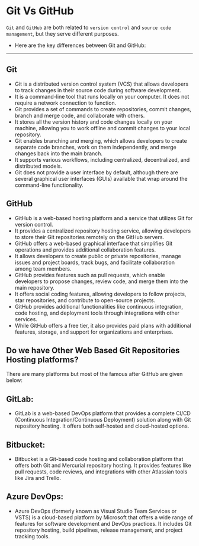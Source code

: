 # Git Vs GitHub

`Git` and `GitHub` are both related to `version control` and `source code management`, but they serve different purposes.

- Here are the key differences between Git and GitHub:

---

## Git

- Git is a distributed version control system (VCS) that allows developers to track changes in their source code during software development.
- It is a command-line tool that runs locally on your computer. It does not require a network connection to function.
- Git provides a set of commands to create repositories, commit changes, branch and merge code, and collaborate with others.
- It stores all the version history and code changes locally on your machine, allowing you to work offline and commit changes to your local repository.
- Git enables branching and merging, which allows developers to create separate code branches, work on them independently, and merge changes back into the main branch.
- It supports various workflows, including centralized, decentralized, and distributed models.
- Git does not provide a user interface by default, although there are several graphical user interfaces (GUIs) available that wrap around the command-line functionality.

## GitHub

- GitHub is a web-based hosting platform and a service that utilizes Git for version control.
- It provides a centralized repository hosting service, allowing developers to store their Git repositories remotely on the GitHub servers.
- GitHub offers a web-based graphical interface that simplifies Git operations and provides additional collaboration features.
- It allows developers to create public or private repositories, manage issues and project boards, track bugs, and facilitate collaboration among team members.
- GitHub provides features such as pull requests, which enable developers to propose changes, review code, and merge them into the main repository.
- It offers social coding features, allowing developers to follow projects, star repositories, and contribute to open-source projects.
- GitHub provides additional functionalities like continuous integration, code hosting, and deployment tools through integrations with other services.
- While GitHub offers a free tier, it also provides paid plans with additional features, storage, and support for organizations and enterprises.

## Do we have Other Web Based Git Repositories Hosting platforms?

There are many platforms but most of the famous after GitHub are given below:

## GitLab:

- GitLab is a web-based DevOps platform that provides a complete CI/CD (Continuous Integration/Continuous Deployment) solution along with Git repository hosting. It offers both self-hosted and cloud-hosted options.

## Bitbucket:

- Bitbucket is a Git-based code hosting and collaboration platform that offers both Git and Mercurial repository hosting. It provides features like pull requests, code reviews, and integrations with other Atlassian tools like Jira and Trello.

## Azure DevOps:

- Azure DevOps (formerly known as Visual Studio Team Services or VSTS) is a cloud-based platform by Microsoft that offers a wide range of features for software development and DevOps practices. It includes Git repository hosting, build pipelines, release management, and project tracking tools.
